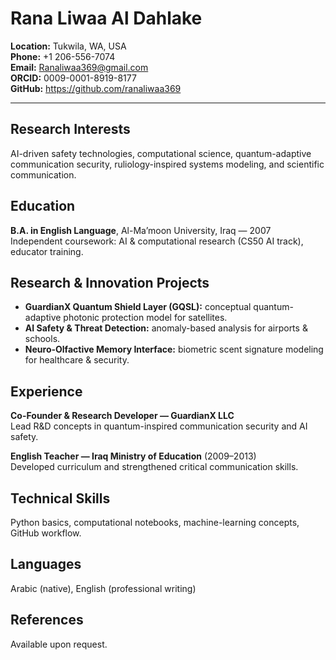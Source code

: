  # Rana Liwaa Al Dahlake

**Location:** Tukwila, WA, USA  
**Phone:** +1 206-556-7074  
**Email:** Ranaliwaa369@gmail.com  
**ORCID:** 0009-0001-8919-8177  
**GitHub:** https://github.com/ranaliwaa369

---

## Research Interests
AI-driven safety technologies, computational science, quantum-adaptive communication security, ruliology-inspired systems modeling, and scientific communication.

## Education
**B.A. in English Language**, Al-Ma’moon University, Iraq — 2007  
Independent coursework: AI & computational research (CS50 AI track), educator training.

## Research & Innovation Projects
- **GuardianX Quantum Shield Layer (GQSL):** conceptual quantum-adaptive photonic protection model for satellites.  
- **AI Safety & Threat Detection:** anomaly-based analysis for airports & schools.  
- **Neuro-Olfactive Memory Interface:** biometric scent signature modeling for healthcare & security.

## Experience
**Co-Founder & Research Developer — GuardianX LLC**  
Lead R&D concepts in quantum-inspired communication security and AI safety.  

**English Teacher — Iraq Ministry of Education** (2009–2013)  
Developed curriculum and strengthened critical communication skills.

## Technical Skills
Python basics, computational notebooks, machine-learning concepts, GitHub workflow.

## Languages
Arabic (native), English (professional writing)

## References
Available upon request.
